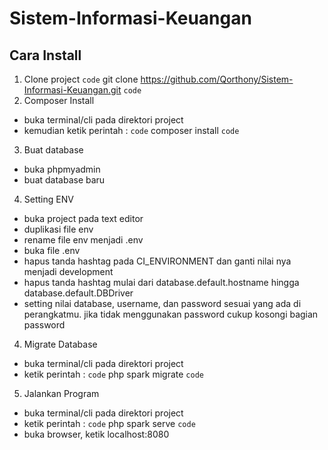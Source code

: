 # Sistem-Informasi-Keuangan

## Cara Install
1. Clone project
`code` git clone https://github.com/Qorthony/Sistem-Informasi-Keuangan.git `code`
2. Composer Install
- buka terminal/cli pada direktori project
- kemudian ketik perintah : `code` composer install `code`
3. Buat database
- buka phpmyadmin
- buat database baru
4. Setting ENV
- buka project pada text editor
- duplikasi file env
- rename file env menjadi .env
- buka file .env
- hapus tanda hashtag pada CI_ENVIRONMENT dan ganti nilai nya menjadi development
- hapus tanda hashtag mulai dari database.default.hostname hingga database.default.DBDriver
- setting nilai database, username, dan password sesuai yang ada di perangkatmu. jika tidak menggunakan password cukup kosongi bagian password
4. Migrate Database
- buka terminal/cli pada direktori project
- ketik perintah : `code` php spark migrate `code`
5. Jalankan Program
- buka terminal/cli pada direktori project
- ketik perintah : `code` php spark serve `code`
- buka browser, ketik localhost:8080
